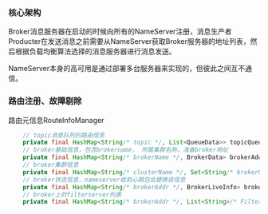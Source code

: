 ### 核心架构

Broker消息服务器在启动的时候向所有的NameServer注册，消息生产者Producter在发送消息之前需要从NameServer获取Broker服务器的地址列表，然后根据负载均衡算法选择的消息服务器进行消息发送。

NameServer本身的高可用是通过部署多台服务器来实现的，但彼此之间互不通信。

### 路由注册、故障剔除

路由元信息RouteInfoManager

```java
    // topic消息队列的路由信息
    private final HashMap<String/* topic */, List<QueueData>> topicQueueTable;
    // broker基础信息，包含brokername， 所属集群名称，准备broker地址
    private final HashMap<String/* brokerName */, BrokerData> brokerAddrTable;
    // broker集群信息
    private final HashMap<String/* clusterName */, Set<String/* brokerName */>> clusterAddrTable;
    // broker状态信息，nameserver收到心跳包会替换该信息
    private final HashMap<String/* brokerAddr */, BrokerLiveInfo> brokerLiveTable;
    // broker上的filterserver列表
    private final HashMap<String/* brokerAddr */, List<String>/* Filter Server */> filterServerTable;
```

